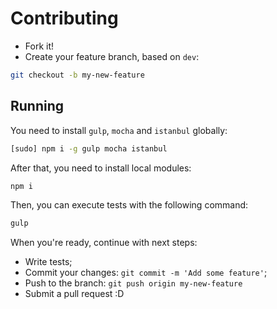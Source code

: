 # Contributing

- Fork it!
- Create your feature branch, based on `dev`:

```sh
git checkout -b my-new-feature
```

## Running

You need to install `gulp`, `mocha` and `istanbul` globally:

```sh
[sudo] npm i -g gulp mocha istanbul
```

After that, you need to install local modules:

```sh
npm i
```

Then, you can execute tests with the following command:

```sh
gulp
```

When you're ready, continue with next steps:

- Write tests;
- Commit your changes: `git commit -m 'Add some feature'`;
- Push to the branch: `git push origin my-new-feature`
- Submit a pull request :D
